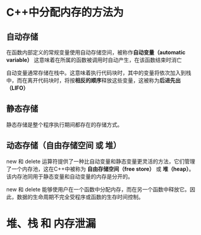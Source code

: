 # C++中分配内存的方法为

## 自动存储

在函数内部定义的常规变量使用自动存储空间，被称作**自动变量（automatic variable）**
这意味着在所属的函数被调用时自动产生，在该函数结束时消亡

自动变量通常存储在栈中。这意味着执行代码块时，其中的变量将依次加入到栈中，而在离开代码块时，将按**相反的顺序**释放这些变量，这被称为**后进先出（LIFO）**

## 静态存储

静态存储是整个程序执行期间都存在的存储方式。

## 动态存储（自由存储空间 或 堆）

new 和 delete 运算符提供了一种比自动变量和静态变量更灵活的方法，它们管理了一个内存池，这在C++中被称为 **自由存储空间（free store）** 或 **堆（heap）**。该内存池同用于静态变量和自动变量的内存是分开的。

new 和 delete 能够使用户在一个函数中分配内存，而在另一个函数中释放它。因此，数据的生命周期不完全受程序或函数的生存时间控制。


# 堆、栈 和 内存泄漏